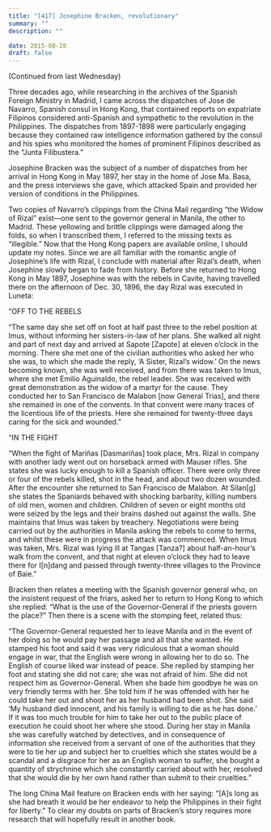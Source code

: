 ```yaml
---
title: "[417] Josephine Bracken, revolutionary"
summary: ""
description: ""

date: 2015-08-28
draft: false
---
```


(Continued from last Wednesday)

Three decades ago, while researching in the archives of the Spanish Foreign Ministry in Madrid, I came across the dispatches of Jose de Navarro, Spanish consul in Hong Kong, that contained reports on expatriate Filipinos considered anti-Spanish and sympathetic to the revolution in the Philippines. The dispatches from 1897-1898 were particularly engaging because they contained raw intelligence information gathered by the consul and his spies who monitored the homes of prominent Filipinos described as the “Junta Filibustera.”

Josephine Bracken was the subject of a number of dispatches from her arrival in Hong Kong in May 1897, her stay in the home of Jose Ma. Basa, and the press interviews she gave, which attacked Spain and provided her version of conditions in the Philippines.

Two copies of Navarro’s clippings from the China Mail regarding “the Widow of Rizal” exist—one sent to the governor general in Manila, the other to Madrid. These yellowing and brittle clippings were damaged along the folds, so when I transcribed them, I referred to the missing texts as “illegible.” Now that the Hong Kong papers are available online, I should update my notes. Since we are all familiar with the romantic angle of Josephine’s life with Rizal, I conclude with material after Rizal’s death, when Josephine slowly began to fade from history. Before she returned to Hong Kong in May 1897, Josephine was with the rebels in Cavite, having travelled there on the afternoon of Dec. 30, 1896, the day Rizal was executed in Luneta:

“OFF TO THE REBELS

“The same day she set off on foot at half past three to the rebel position at Imus, without informing her sisters-in-law of her plans. She walked all night and part of next day and arrived at Sapote [Zapote] at eleven o’clock in the morning. There she met one of the civilian authorities who asked her who she was, to which she made the reply, ‘A Sister, Rizal’s widow.’ On the news becoming known, she was well received, and from there was taken to Imus, where she met Emilio Aguinaldo, the rebel leader. She was received with great demonstration as the widow of a martyr for the cause. They conducted her to San Francisco de Malabon [now General Trias], and there she remained in one of the convents. In that convent were many traces of the licentious life of the priests. Here she remained for twenty-three days caring for the sick and wounded.”

“IN THE FIGHT

“When the fight of Mariñas [Dasmariñas] took place, Mrs. Rizal in company with another lady went out on horseback armed with Mauser rifles. She states she was lucky enough to kill a Spanish officer. There were only three or four of the rebels killed, shot in the head, and about two dozen wounded. After the encounter she returned to San Francisco de Malabon. At Silan[g] she states the Spaniards behaved with shocking barbarity, killing numbers of old men, women and children. Children of seven or eight months old were seized by the legs and their brains dashed out against the walls. She maintains that Imus was taken by treachery. Negotiations were being carried out by the authorities in Manila asking the rebels to come to terms, and whilst these were in progress the attack was commenced. When Imus was taken, Mrs. Rizal was lying ill at Tangas [Tanza?] about half-an-hour’s walk from the convent, and that night at eleven o’clock they had to leave there for I[n]dang and passed through twenty-three villages to the Province of Baie.”

Bracken then relates a meeting with the Spanish governor general who, on the insistent request of the friars, asked her to return to Hong Kong to which she replied: “What is the use of the Governor-General if the priests govern the place?” Then there is a scene with the stomping feet, related thus:

“The Governor-General requested her to leave Manila and in the event of her doing so he would pay her passage and all that she wanted. He stamped his foot and said it was very ridiculous that a woman should engage in war, that the English were wrong in allowing her to do so. The English of course liked war instead of peace. She replied by stamping her foot and stating she did not care; she was not afraid of him. She did not respect him as Governor-General. When she bade him goodbye he was on very friendly terms with her. She told him if he was offended with her he could take her out and shoot her as her husband had been shot. She said ‘My husband died innocent, and his family is willing to die as he has done.’ If it was too much trouble for him to take her out to the public place of execution he could shoot her where she stood. During her stay in Manila she was carefully watched by detectives, and in consequence of information she received from a servant of one of the authorities that they were to tie her up and subject her to cruelties which she states would be a scandal and a disgrace for her as an English woman to suffer, she bought a quantity of strychnine which she constantly carried about with her, resolved that she would die by her own hand rather than submit to their cruelties.”

The long China Mail feature on Bracken ends with her saying: “[A]s long as she had breath it would be her endeavor to help the Philippines in their fight for liberty.” To clear my doubts on parts of Bracken’s story requires more research that will hopefully result in another book.
